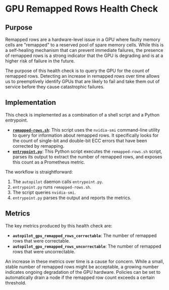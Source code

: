 # GPU Remapped Rows Health Check

## Purpose

Remapped rows are a hardware-level issue in a GPU where faulty memory cells are "remapped" to a reserved pool of spare memory cells. While this is a self-healing mechanism that can prevent immediate failures, the presence of remapped rows is a strong indicator that the GPU is degrading and is at a higher risk of failure in the future.

The purpose of this health check is to query the GPU for the count of remapped rows. Detecting an increase in remapped rows over time allows us to preemptively identify GPUs that are likely to fail and take them out of service before they cause catastrophic failures.

## Implementation

This check is implemented as a combination of a shell script and a Python entrypoint.

*   **[`remapped-rows.sh`](../../../autopilot-daemon/gpu-remapped/remapped-rows.sh)**: This script uses the `nvidia-smi` command-line utility to query for information about remapped rows. It specifically looks for the count of single-bit and double-bit ECC errors that have been corrected by remapping.
*   **[`entrypoint.py`](../../../autopilot-daemon/gpu-remapped/entrypoint.py)**: This Python script executes the `remapped-rows.sh` script, parses its output to extract the number of remapped rows, and exposes this count as a Prometheus metric.

The workflow is straightforward:
1.  The `autopilot` daemon calls `entrypoint.py`.
2.  `entrypoint.py` runs `remapped-rows.sh`.
3.  The script queries `nvidia-smi`.
4.  `entrypoint.py` parses the output and reports the metrics.

## Metrics

The key metrics produced by this health check are:

*   **`autopilot_gpu_remapped_rows_correctable`**: The number of remapped rows that were correctable.
*   **`autopilot_gpu_remapped_rows_uncorrectable`**: The number of remapped rows that were uncorrectable.

An increase in these metrics over time is a cause for concern. While a small, stable number of remapped rows might be acceptable, a growing number indicates ongoing degradation of the GPU hardware. Policies can be set to automatically drain a node if the remapped row count exceeds a certain threshold.